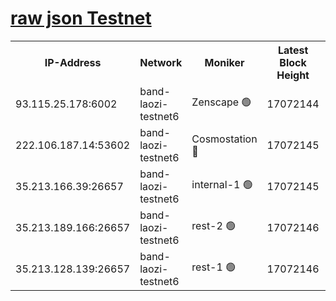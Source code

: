
[raw json Testnet](https://rpc-check.bandt.stavr.tech/bandt/rpcbandt_result.json)
=

<table><tr><th>IP-Address</th><th>Network</th><th>Moniker</th><th>Latest Block Height</th><th>Earliest Block Height</th><th>Catching Up</th><th>Tx Index</th><th>Voting Power</th><th>Scan Time</th></tr><tr><td>93.115.25.178:6002</td><td>band-laozi-testnet6</td><td>Zenscape 🟢</td><td>17072144</td><td>12460001</td><td>False</td><td>on</td><td>0</td><td>2024-03-23T18:39:48.738451960UTC</td></tr><tr><td>222.106.187.14:53602</td><td>band-laozi-testnet6</td><td>Cosmostation 🔴</td><td>17072145</td><td>16668001</td><td>False</td><td>on</td><td>2203686</td><td>2024-03-23T18:39:50.101972396UTC</td></tr><tr><td>35.213.166.39:26657</td><td>band-laozi-testnet6</td><td>internal-1 🟢</td><td>17072145</td><td>16972145</td><td>False</td><td>on</td><td>0</td><td>2024-03-23T18:39:50.999260257UTC</td></tr><tr><td>35.213.189.166:26657</td><td>band-laozi-testnet6</td><td>rest-2 🟢</td><td>17072146</td><td>16972146</td><td>False</td><td>on</td><td>0</td><td>2024-03-23T18:39:51.870662224UTC</td></tr><tr><td>35.213.128.139:26657</td><td>band-laozi-testnet6</td><td>rest-1 🟢</td><td>17072146</td><td>16972146</td><td>False</td><td>on</td><td>0</td><td>2024-03-23T18:39:52.720014775UTC</td></tr></table>
